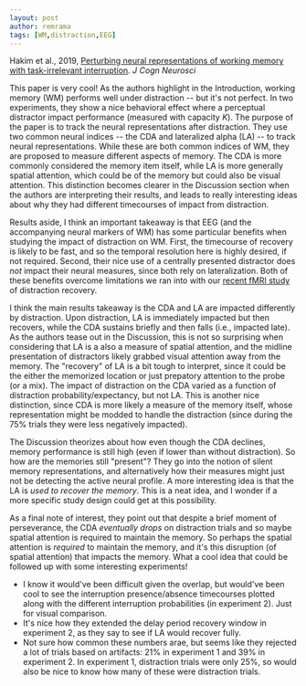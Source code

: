 ```yaml
---
layout: post
author: remrama
tags: [WM,distraction,EEG]
---
```


Hakim et al., 2019, [Perturbing neural representations of working memory with task-irrelevant interruption](https://doi.org/10.1162/jocn_a_01481). _J Cogn Neurosci_

This paper is very cool! As the authors highlight in the Introduction, working memory (WM) performs well under distraction -- but it's not perfect. In two experiments, they show a nice behavioral effect where a perceptual distractor impact performance (measured with capacity _K_). The purpose of the paper is to track the neural representations after distraction. They use two common neural indices -- the CDA and lateralized alpha (LA) -- to track neural representations. While these are both common indices of WM, they are proposed to measure different aspects of memory. The CDA is more commonly considered the memory item itself, while LA is more generally spatial attention, which could be of the memory but could also be visual attention. This distinction becomes clearer in the Discussion section when the authors are interpreting their results, and leads to really interesting ideas about why they had different timecourses of impact from distraction.

Results aside, I think an important takeaway is that EEG (and the accompanying neural markers of WM) has some particular benefits when studying the impact of distraction on WM. First, the timecourse of recovery is likely to be fast, and so the temporal resolution here is highly desired, if not required. Second, their nice use of a centrally presented distractor does _not_ impact their neural measures, since both rely on lateralization. Both of these benefits overcome limitations we ran into with our [recent fMRI study](https://doi.org/10.1016/j.cortex.2019.08.019) of distraction recovery.

I think the main results takeaway is the CDA and LA are impacted differently by distraction. Upon distraction, LA is immediately impacted but then recovers, while the CDA sustains briefly and then falls (i.e., impacted late). As the authors tease out in the Discussion, this is not so surprising when considering that LA is a also a measure of spatial attention, and the midline presentation of distractors likely grabbed visual attention away from the memory. The "recovery" of LA is a bit tough to interpret, since it could be the either the memorized location or just prepatory attention to the probe (or a mix). The impact of distraction on the CDA varied as a function of distraction probability/expectancy, but not LA. This is another nice distinction, since CDA is more likely a measure of the memory itself, whose representation might be modded to handle the distraction (since during the 75% trials they were less negatively impacted).

The Discussion theorizes about how even though the CDA declines, memory performance is still high (even if lower than without distraction). So how are the memories still "present"? They go into the notion of silent memory representations, and alternatively how their measures might just not be detecting the active neural profile. A more interesting idea is that the LA is _used to recover the memory_. This is a neat idea, and I wonder if a more specific study design could get at this possibility.

As a final note of interest, they point out that despite a brief moment of perseverance, the CDA _eventually drops_ on distraction trials and so maybe spatial attention is required to maintain the memory. So perhaps the spatial attention is _required_ to maintain the memory, and it's this disruption (of spatial attention) that impacts the memory. What a cool idea that could be followed up with some interesting experiments!

* I know it would've been difficult given the overlap, but would've been cool to see the interruption presence/absence timecourses plotted along with the different interruption probabilities (in experiment 2). Just for visual comparison.
* It's nice how they extended the delay period recovery window in experiment 2, as they say to see if LA would recover fully.
* Not sure how common these numbers arae, but seems like they rejected a lot of trials based on artifacts: 21% in experiment 1 and 39% in experiment 2. In experiment 1, distraction trials were only 25%, so would also be nice to know how many of these were distraction trials.